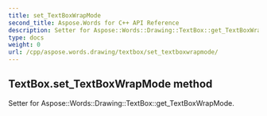 ```yaml
---
title: set_TextBoxWrapMode
second_title: Aspose.Words for C++ API Reference
description: Setter for Aspose::Words::Drawing::TextBox::get_TextBoxWrapMode. 
type: docs
weight: 0
url: /cpp/aspose.words.drawing/textbox/set_textboxwrapmode/
---
```

## TextBox.set_TextBoxWrapMode method


Setter for Aspose::Words::Drawing::TextBox::get_TextBoxWrapMode. 


